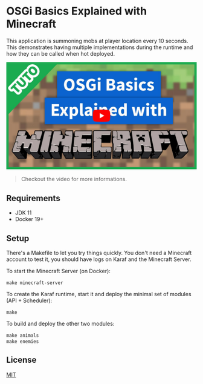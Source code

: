 # OSGi Basics Explained with Minecraft

This application is summoning mobs at player location every 10 seconds.
This demonstrates having multiple implementations during the runtime and how they can be called when hot deployed.

[![video](https://github.com/lgdd/doc-assets/blob/main/osgi-basics-explained-with-minecraft/thumbnail.jpg?raw=true)](https://youtu.be/dfnzTfVfT6U "OSGi Basics Explained with Minecraft")
> Checkout the video for more informations.

## Requirements

- JDK 11
- Docker 19+

## Setup

There's a Makefile to let you try things quickly.
You don't need a Minecraft account to test it, you should have logs on Karaf and the Minecraft Server.

To start the Minecraft Server (on Docker):
```
make minecraft-server
```

To create the Karaf runtime, start it and deploy the minimal set of modules (API + Scheduler):
```shell
make
```

To build and deploy the other two modules:
```shell
make animals
make enemies
```

## License

[MIT](LICENSE)
